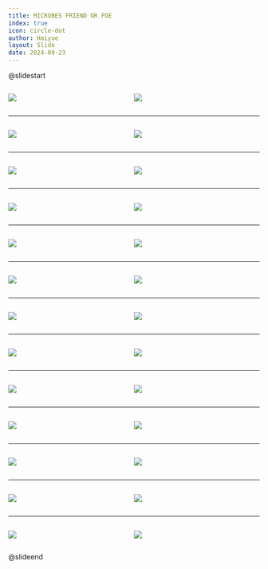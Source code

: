 ```yaml
---
title: MICROBES FRIEND OR FOE
index: true
icon: circle-dot
author: Haiyue
layout: Slide
date: 2024-09-23
---
```

 
@slidestart

<div style="display:flex">
<div style="flex:1">

![](https://raw.githubusercontent.com/yclord/reading/refs/heads/master/english/Level-U/MICROBES%20FRIEND%20OR%20FOE/001.webp)
</div>
<div style="flex:1">

![](https://raw.githubusercontent.com/yclord/reading/refs/heads/master/english/Level-U/MICROBES%20FRIEND%20OR%20FOE/002.webp)
</div>
</div>

---

<div style="display:flex">
<div style="flex:1">

![](https://raw.githubusercontent.com/yclord/reading/refs/heads/master/english/Level-U/MICROBES%20FRIEND%20OR%20FOE/003.webp)
</div>
<div style="flex:1">

![](https://raw.githubusercontent.com/yclord/reading/refs/heads/master/english/Level-U/MICROBES%20FRIEND%20OR%20FOE/004.webp)
</div>
</div>

---

<div style="display:flex">
<div style="flex:1">

![](https://raw.githubusercontent.com/yclord/reading/refs/heads/master/english/Level-U/MICROBES%20FRIEND%20OR%20FOE/005.webp)
</div>
<div style="flex:1">

![](https://raw.githubusercontent.com/yclord/reading/refs/heads/master/english/Level-U/MICROBES%20FRIEND%20OR%20FOE/006.webp)
</div>
</div>

---

<div style="display:flex">
<div style="flex:1">

![](https://raw.githubusercontent.com/yclord/reading/refs/heads/master/english/Level-U/MICROBES%20FRIEND%20OR%20FOE/007.webp)
</div>
<div style="flex:1">

![](https://raw.githubusercontent.com/yclord/reading/refs/heads/master/english/Level-U/MICROBES%20FRIEND%20OR%20FOE/008.webp)
</div>
</div>

---

<div style="display:flex">
<div style="flex:1">

![](https://raw.githubusercontent.com/yclord/reading/refs/heads/master/english/Level-U/MICROBES%20FRIEND%20OR%20FOE/009.webp)
</div>
<div style="flex:1">

![](https://raw.githubusercontent.com/yclord/reading/refs/heads/master/english/Level-U/MICROBES%20FRIEND%20OR%20FOE/010.webp)
</div>
</div>

---

<div style="display:flex">
<div style="flex:1">

![](https://raw.githubusercontent.com/yclord/reading/refs/heads/master/english/Level-U/MICROBES%20FRIEND%20OR%20FOE/011.webp)
</div>
<div style="flex:1">

![](https://raw.githubusercontent.com/yclord/reading/refs/heads/master/english/Level-U/MICROBES%20FRIEND%20OR%20FOE/012.webp)
</div>
</div>

---

<div style="display:flex">
<div style="flex:1">

![](https://raw.githubusercontent.com/yclord/reading/refs/heads/master/english/Level-U/MICROBES%20FRIEND%20OR%20FOE/013.webp)
</div>
<div style="flex:1">

![](https://raw.githubusercontent.com/yclord/reading/refs/heads/master/english/Level-U/MICROBES%20FRIEND%20OR%20FOE/014.webp)
</div>
</div>

---

<div style="display:flex">
<div style="flex:1">

![](https://raw.githubusercontent.com/yclord/reading/refs/heads/master/english/Level-U/MICROBES%20FRIEND%20OR%20FOE/015.webp)
</div>
<div style="flex:1">

![](https://raw.githubusercontent.com/yclord/reading/refs/heads/master/english/Level-U/MICROBES%20FRIEND%20OR%20FOE/016.webp)
</div>
</div>

---

<div style="display:flex">
<div style="flex:1">

![](https://raw.githubusercontent.com/yclord/reading/refs/heads/master/english/Level-U/MICROBES%20FRIEND%20OR%20FOE/017.webp)
</div>
<div style="flex:1">

![](https://raw.githubusercontent.com/yclord/reading/refs/heads/master/english/Level-U/MICROBES%20FRIEND%20OR%20FOE/018.webp)
</div>
</div>

---

<div style="display:flex">
<div style="flex:1">

![](https://raw.githubusercontent.com/yclord/reading/refs/heads/master/english/Level-U/MICROBES%20FRIEND%20OR%20FOE/019.webp)
</div>
<div style="flex:1">

![](https://raw.githubusercontent.com/yclord/reading/refs/heads/master/english/Level-U/MICROBES%20FRIEND%20OR%20FOE/020.webp)
</div>
</div>

---

<div style="display:flex">
<div style="flex:1">

![](https://raw.githubusercontent.com/yclord/reading/refs/heads/master/english/Level-U/MICROBES%20FRIEND%20OR%20FOE/021.webp)
</div>
<div style="flex:1">

![](https://raw.githubusercontent.com/yclord/reading/refs/heads/master/english/Level-U/MICROBES%20FRIEND%20OR%20FOE/022.webp)
</div>
</div>

---

<div style="display:flex">
<div style="flex:1">

![](https://raw.githubusercontent.com/yclord/reading/refs/heads/master/english/Level-U/MICROBES%20FRIEND%20OR%20FOE/023.webp)
</div>
<div style="flex:1">

![](https://raw.githubusercontent.com/yclord/reading/refs/heads/master/english/Level-U/MICROBES%20FRIEND%20OR%20FOE/024.webp)
</div>
</div>

---

<div style="display:flex">
<div style="flex:1">

![](https://raw.githubusercontent.com/yclord/reading/refs/heads/master/english/Level-U/MICROBES%20FRIEND%20OR%20FOE/025.webp)
</div>
<div style="flex:1">

![](https://raw.githubusercontent.com/yclord/reading/refs/heads/master/english/Level-U/MICROBES%20FRIEND%20OR%20FOE/026.webp)
</div>
</div>

@slideend